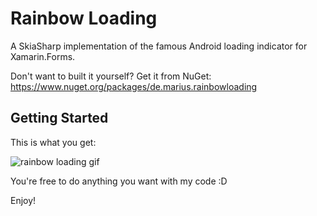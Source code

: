# Rainbow Loading

A SkiaSharp implementation of the famous Android loading indicator for Xamarin.Forms.

Don't want to built it yourself? Get it from NuGet: https://www.nuget.org/packages/de.marius.rainbowloading

## Getting Started

This is what you get:

![rainbow loading gif](media/RainbowLoading.Forms.720p.gif)


You're free to do anything you want with my code :D

Enjoy!
